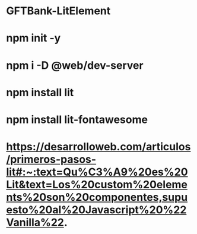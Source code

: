 # GFTBank-LitElement
# npm init -y
# npm i -D @web/dev-server
# npm install lit
# npm install lit-fontawesome
# https://desarrolloweb.com/articulos/primeros-pasos-lit#:~:text=Qu%C3%A9%20es%20Lit&text=Los%20custom%20elements%20son%20componentes,supuesto%20al%20Javascript%20%22Vanilla%22.
